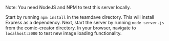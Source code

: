 Note: You need NodeJS and NPM to test this server locally.

Start by running `npm install` in the teamdave directory. This will install Express as a dependency. Next, start the server by running `node server.js` from the comic-creator directory. In your browser, navigate to `localhost:3000` to test new image loading functionality.
